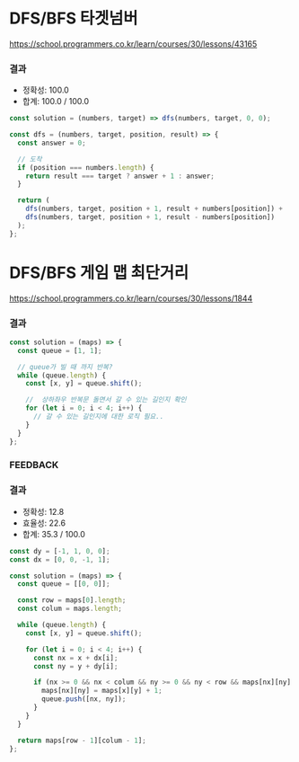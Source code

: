 # DFS/BFS 타겟넘버

https://school.programmers.co.kr/learn/courses/30/lessons/43165

### 결과

- 정확성: 100.0
- 합계: 100.0 / 100.0

<!-- FEEDBACK: answer 제거 -->

```js
const solution = (numbers, target) => dfs(numbers, target, 0, 0);

const dfs = (numbers, target, position, result) => {
  const answer = 0;

  // 도착
  if (position === numbers.length) {
    return result === target ? answer + 1 : answer;
  }

  return (
    dfs(numbers, target, position + 1, result + numbers[position]) +
    dfs(numbers, target, position + 1, result - numbers[position])
  );
};
```

# DFS/BFS 게임 맵 최단거리

https://school.programmers.co.kr/learn/courses/30/lessons/1844

<!-- FEEDBACK: 풀어오기 -->
### 결과

```js
const solution = (maps) => {
  const queue = [1, 1];

  // queue가 빌 때 까지 반복?
  while (queue.length) {
    const [x, y] = queue.shift();

    //  상하좌우 반복문 돌면서 갈 수 있는 길인지 확인
    for (let i = 0; i < 4; i++) {
      // 갈 수 있는 길인지에 대한 로직 필요..
    }
  }
};
```

### FEEDBACK

### 결과

- 정확성: 12.8
- 효율성: 22.6
- 합계: 35.3 / 100.0

```js
const dy = [-1, 1, 0, 0];
const dx = [0, 0, -1, 1];

const solution = (maps) => {
  const queue = [[0, 0]];

  const row = maps[0].length;
  const colum = maps.length;

  while (queue.length) {
    const [x, y] = queue.shift();

    for (let i = 0; i < 4; i++) {
      const nx = x + dx[i];
      const ny = y + dy[i];

      if (nx >= 0 && nx < colum && ny >= 0 && ny < row && maps[nx][ny] === 1) {
        maps[nx][ny] = maps[x][y] + 1;
        queue.push([nx, ny]);
      }
    }
  }

  return maps[row - 1][colum - 1];
};
```
